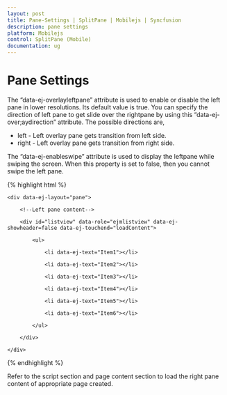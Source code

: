```yaml
---
layout: post
title: Pane-Settings | SplitPane | Mobilejs | Syncfusion
description: pane settings
platform: Mobilejs
control: SplitPane (Mobile)
documentation: ug
---
```


# Pane Settings

The “data-ej-overlayleftpane” attribute is used to enable or disable the left pane in lower resolutions. Its default value is true. You can specify the direction of left pane to get slide over the rightpane by using this “data-ej-over;aydirection” attribute. The possible directions are,

* left - Left overlay pane gets transition from left side.
* right - Left overlay pane gets transition from right side.

The “data-ej-enableswipe” attribute is used to display the leftpane while swiping the screen. When this property is set to false, then you cannot swipe the left pane.

{% highlight html %}

<div id="splitpane" data-role="ejmsplitpane" data-ej-overlayleftpane="true" data-ej-enableswipe="true" data-ej-overlaydirection ="right">

	<div data-ej-layout="pane">

		<!--Left pane content-->

		<div id="listview" data-role="ejmlistview" data-ej-showheader=false data-ej-touchend="loadContent">

			<ul>

				<li data-ej-text="Item1"></li>

				<li data-ej-text="Item2"></li>

				<li data-ej-text="Item3"></li>

				<li data-ej-text="Item4"></li>

				<li data-ej-text="Item5"></li>

				<li data-ej-text="Item6"></li>

			</ul>

		</div>

	</div>

</div>

{% endhighlight %}

Refer to the script section and page content section to load the right pane content of appropriate page created.